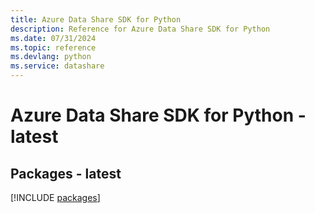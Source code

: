 ```yaml
---
title: Azure Data Share SDK for Python
description: Reference for Azure Data Share SDK for Python
ms.date: 07/31/2024
ms.topic: reference
ms.devlang: python
ms.service: datashare
---
```

# Azure Data Share SDK for Python - latest
## Packages - latest
[!INCLUDE [packages](data-share-index.md)]